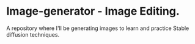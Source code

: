 # Image-generator - Image Editing.

A repository where I'll be generating images to learn and practice Stable diffusion techniques.
